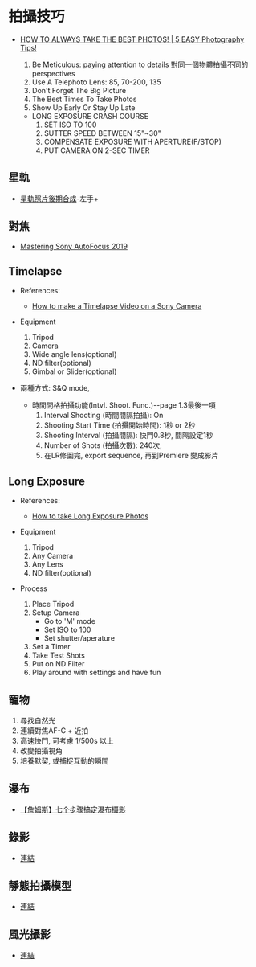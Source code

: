 
# 拍攝技巧

- [HOW TO ALWAYS TAKE THE BEST PHOTOS! | 5 EASY Photography Tips!](https://www.youtube.com/watch?v=7kQg-TEue98)
    1. Be Meticulous: paying attention to details
	對同一個物體拍攝不同的perspectives
	2. Use A Telephoto Lens: 85, 70-200, 135
	3. Don't Forget The Big Picture
	4. The Best Times To Take Photos
	5. Show Up Early Or Stay Up Late
	
	* LONG EXPOSURE CRASH COURSE
		1. SET ISO TO 100
		2. SUTTER SPEED BETWEEN 15"~30"
		3. COMPENSATE EXPOSURE WITH APERTURE(F/STOP)
		4. PUT CAMERA ON 2-SEC TIMER
	
	
## 星軌

- [星軌照片後期合成](https://www.youtube.com/watch?v=1yGroYUfVXM)-左手+

## 對焦

- [Mastering Sony AutoFocus 2019](https://www.youtube.com/watch?v=dRmX2q_DmZ4)

## Timelapse

* References:
	* [How to make a Timelapse Video on a Sony Camera](https://www.youtube.com/watch?v=gfLKqjqQYtM) 

* Equipment
	1. Tripod
	2. Camera
	3. Wide angle lens(optional)
	4. ND filter(optional)
	5. Gimbal or Slider(optional)

* 兩種方式: S&Q mode, 
	* 時間間格拍攝功能(Intvl. Shoot. Func.)--page 1.3最後一項
		1. Interval Shooting (時間間隔拍攝): On
		2. Shooting Start Time (拍攝開始時間): 1秒 or 2秒
		3. Shooting Interval (拍攝間隔): 快門0.8秒, 間隔設定1秒
		4. Number of Shots (拍攝次數): 240次,
		5. 在LR修圖完, export sequence, 再到Premiere 變成影片

## Long Exposure

* References:
	* [How to take Long Exposure Photos](https://www.youtube.com/watch?v=Bxzc7a9WaHs)

* Equipment
	1. Tripod
	2. Any Camera
	3. Any Lens
	4. ND filter(optional)
	
* Process
	1. Place Tripod
	2. Setup Camera
		* Go to 'M' mode
		* Set ISO to 100
		* Set shutter/aperature
	3. Set a Timer
	4. Take Test Shots
	5. Put on ND Filter
	6. Play around with settings and have fun

## 寵物
1. 尋找自然光
2. 連續對焦AF-C + 近拍
3. 高速快門, 可考慮 1/500s 以上
4. 改變拍攝視角
5. 培養默契, 或捕捉互動的瞬間

## 瀑布

- [【詹姆斯】七个步骤搞定瀑布摄影](https://www.youtube.com/watch?v=7Ju_daj0xcQ)


## 錄影

- [連結](video.md)

## 靜態拍攝模型

- [連結](model.md)

## 風光攝影

- [連結](landscape.md)
